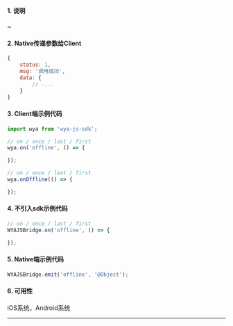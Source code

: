 #### 1. 说明

~

#### 2. Native传递参数给Client

```javascript
{
	status: 1,
	msg: '调用成功',
	data: {
		// ....
	}
}
```

#### 3. Client端示例代码

```javascript
import wya from 'wya-js-sdk';

// on / once / last / first
wya.on('offline', () => {

});

// on / once / last / first
wya.onOffline(() => {

});
```

#### 4. 不引入sdk示例代码

```javascript
// on / once / last / first
WYAJSBridge.on('offline', () => {

});
```

#### 5. Native端示例代码

```javascript
WYAJSBridge.emit('offline', '@Object');
```

#### 6. 可用性

iOS系统，Android系统

---------

